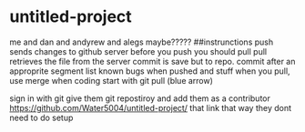 # untitled-project
me and dan and andyrew and alegs maybe?????
##instrunctions
push sends changes to github server
before you push you should pull
pull retrieves the file from the server
commit is save but to repo.
commit after an approprite segment
list known bugs when pushed and stuff
when you pull, use merge
when coding start with git pull (blue arrow)

sign in with git
give them git repostiroy and add them as a contributor
https://github.com/Water5004/untitled-project/
that link
that way they dont need to do setup
